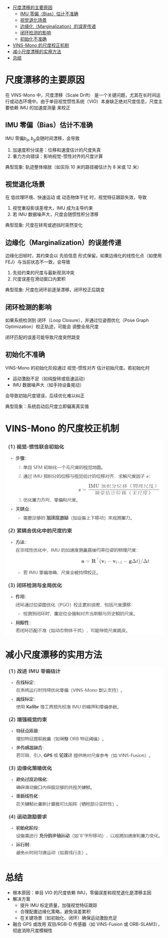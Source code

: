 - [尺度漂移的主要原因](#尺度漂移的主要原因)
  - [IMU 零偏（Bias）估计不准确](#imu-零偏bias估计不准确)
  - [视觉退化场景](#视觉退化场景)
  - [边缘化（Marginalization）的误差传递](#边缘化marginalization的误差传递)
  - [闭环检测的影响](#闭环检测的影响)
  - [初始化不准确](#初始化不准确)
- [VINS-Mono 的尺度校正机制](#vins-mono-的尺度校正机制)
- [减小尺度漂移的实用方法](#减小尺度漂移的实用方法)
- [总结](#总结)

# 尺度漂移的主要原因

在 VINS-Mono 中，尺度漂移（Scale Drift） 是一个关键问题，尤其在长时间运行或动态环境中。由于单目视觉惯性系统（VIO）本身缺乏绝对尺度信息，尺度主要依赖 IMU 的加速度测量 来校正

## IMU 零偏（Bias）估计不准确

IMU 零偏$b_a, b_g$会随时间漂移，会导致

1. 加速度积分误差：位移和速度估计的尺度失真
2. 重力方向错误：影响视觉-惯性对齐的尺度计算

典型现象: 轨迹整体缩放（如实际 10 米的路径被估计为 8 米或 12 米）

## 视觉退化场景

在 低纹理环境、快速运动 或 动态物体干扰 时，视觉特征跟踪失效，导致

1. 视觉重投影误差增大，IMU 成为主导约束
2. 若 IMU 数据噪声大，尺度会随惯性积分漂移

典型现象: 尺度在转弯或遮挡时突然变化

## 边缘化（Marginalization）的误差传递

边缘化旧帧时，其约束会以 先验信息 形式保留。如果边缘化的线性化点（如使用 FEJ）与当前状态不一致，会导致

1. 先验约束的尺度与最新观测冲突
2. 尺度误差在滑动窗口内累积

典型现象: 尺度在闭环前逐渐漂移，闭环校正后跳变

## 闭环检测的影响

如果系统检测到 闭环（Loop Closure），并通过位姿图优化（Pose Graph Optimization）校正轨迹，可能会 调整全局尺度

闭环匹配的误差可能导致尺度突然跳变

## 初始化不准确

VINS-Mono 的初始化阶段通过 视觉-惯性对齐 估计初始尺度。若初始化时

- 运动激励不足（如纯旋转或低速运动）
- IMU 数据噪声大（如手持设备晃动）

会导致初始尺度错误，后续优化难以纠正

典型现象：系统启动后尺度立即偏离真实值

# VINS-Mono 的尺度校正机制

![](./img/尺度漂移/scale_1.png)

# 减小尺度漂移的实用方法

![](./img/尺度漂移/scale_2.png)

# 总结

- 根本原因：单目 VIO 的尺度依赖 IMU，零偏误差和视觉退化是漂移主因
- 解决方案
  - 提升 IMU 标定质量，加强视觉特征跟踪
  - 合理配置边缘化策略，避免误差累积
  - 在关键场景（如初始化、闭环）确保运动激励充足
- 融合 GPS 或改用 双目/RGB-D 传感器（如 VINS-Fusion 或 ORB-SLAM3），彻底消除尺度模糊性
